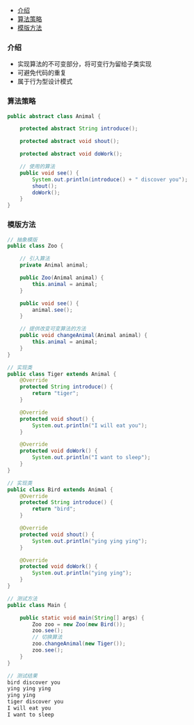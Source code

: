 - [介绍](#%E4%BB%8B%E7%BB%8D)
- [算法策略](#%E7%AE%97%E6%B3%95%E7%AD%96%E7%95%A5)
- [模版方法](#%E6%A8%A1%E7%89%88%E6%96%B9%E6%B3%95)
### 介绍
- 实现算法的不可变部分，将可变行为留给子类实现
- 可避免代码的重复
- 属于行为型设计模式

### 算法策略
```java
public abstract class Animal {

    protected abstract String introduce();

    protected abstract void shout();

    protected abstract void doWork();

    // 使用的算法
    public void see() {
        System.out.println(introduce() + " discover you");
        shout();
        doWork();
    }
}
```

### 模版方法
```java
// 抽象模版
public class Zoo {

    // 引入算法
    private Animal animal;

    public Zoo(Animal animal) {
        this.animal = animal;
    }

    public void see() {
        animal.see();
    }

    // 提供改变可变算法的方法
    public void changeAnimal(Animal animal) {
        this.animal = animal;
    }
}
```

```java
// 实现类
public class Tiger extends Animal {
    @Override
    protected String introduce() {
        return "tiger";
    }

    @Override
    protected void shout() {
        System.out.println("I will eat you");
    }

    @Override
    protected void doWork() {
        System.out.println("I want to sleep");
    }
}
```

```java
// 实现类
public class Bird extends Animal {
    @Override
    protected String introduce() {
        return "bird";
    }

    @Override
    protected void shout() {
        System.out.println("ying ying ying");
    }

    @Override
    protected void doWork() {
        System.out.println("ying ying");
    }
}
```

```java
// 测试方法
public class Main {

    public static void main(String[] args) {
        Zoo zoo = new Zoo(new Bird());
        zoo.see();
        // 切换算法
        zoo.changeAnimal(new Tiger());
        zoo.see();
    }
}
```

```java
// 测试结果
bird discover you
ying ying ying
ying ying
tiger discover you
I will eat you
I want to sleep
```